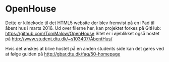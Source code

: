 # OpenHouse

Dette er kildekode til det HTML5 website der blev fremvist på en iPad til åbent hus i marts 2016. 
Ud over filerne her, kan projektet forkes på GitHub: https://github.com/TomMalow/OpenHouse 
Sitet er i øjeblikket også hostet på http://www.student.dtu.dk/~s103407/ÅbentHus/

Hvis det ønskes at blive hostet på en anden students side kan det gøres ved at følge guiden på http://gbar.dtu.dk/faq/50-homepage
